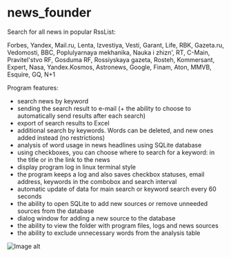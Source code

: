 # news_founder
Search for all news in popular RssList:

Forbes, Yandex, Mail.ru, Lenta, Izvestiya, Vesti, Garant, Life, RBK, Gazeta.ru, Vedomosti, BBC, Poplulyarnaya mekhanika, Nauka i zhizn', RT, C-Main, Pravitel'stvo RF, Gosduma RF, Rossiyskaya gazeta, Rosteh, Kommersant, Expert, Nasa, Yandex.Kosmos, Astronews, Google, Finam, Aton, MMVB, Esquire, GQ, N+1

Program features:
- search news by keyword
- sending the search result to e-mail (+ the ability to choose to automatically send results after each search)
- export of search results to Excel
- additional search by keywords. Words can be deleted, and new ones added instead (no restrictions)
- analysis of word usage in news headlines using SQLite database
- using checkboxes, you can choose where to search for a keyword: in the title or in the link to the news
- display program log in linux terminal style
- the program keeps a log and also saves checkbox statuses, email address, keywords in the combobox and search interval
- automatic update of data for main search or keyword search every 60 seconds
- the ability to open SQLite to add new sources or remove unneeded sources from the database
- dialog window for adding a new source to the database
- the ability to view the folder with program files, logs and news sources
- the ability to exclude unnecessary words from the analysis table

![Image alt](https://github.com/mrprogre/news_lite/blob/master/gui.gif)
